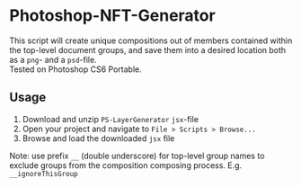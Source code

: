 # Photoshop-NFT-Generator

This script will create unique compositions out of members contained within the top-level document groups, and save them into a desired location both as a `png`- and a `psd`-file. <br>
Tested on Photoshop CS6 Portable.

## Usage
1. Download and unzip `PS-LayerGenerator` `jsx`-file
2. Open your project and navigate to `File > Scripts > Browse...`
3. Browse and load the downloaded `jsx` file

Note: use prefix `__` (double underscore) for top-level group names to exclude groups from the composition composing process. E.g. `__ignoreThisGroup`
